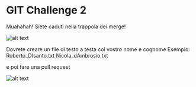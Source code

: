 # GIT Challenge 2

Muahahah! Siete caduti nella trappola dei merge!

![alt text](https://c.tenor.com/AKq1UiO-dFAAAAAd/git-merge.gif "git merge")

Dovrete creare un file di testo a testa col vostro nome e cognome
Esempio:
Roberto_DIsanto.txt
Nicola_dAmbrosio.txt

e poi fare una pull request

![alt text](https://mir-s3-cdn-cf.behance.net/project_modules/max_1200/15427493658133.5e98ba7e52a6c.gif )
